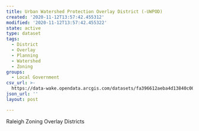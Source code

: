 ```yaml
---
title: Urban Watershed Protection Overlay District (-UWPOD)
created: '2020-11-12T13:57:42.455312'
modified: '2020-11-12T13:57:42.455322'
state: active
type: dataset
tags:
  - District
  - Overlay
  - Planning
  - Watershed
  - Zoning
groups:
  - Local Government
csv_url: >-
  https://data-wake.opendata.arcgis.com/datasets/fa396612aeba4d13840c003f6fd70fe3_2.csv?outSR=%7B%22latestWkid%22%3A2264%2C%22wkid%22%3A102719%7D
json_url: ''
layout: post

---
```

Raleigh Zoning Overlay Districts
